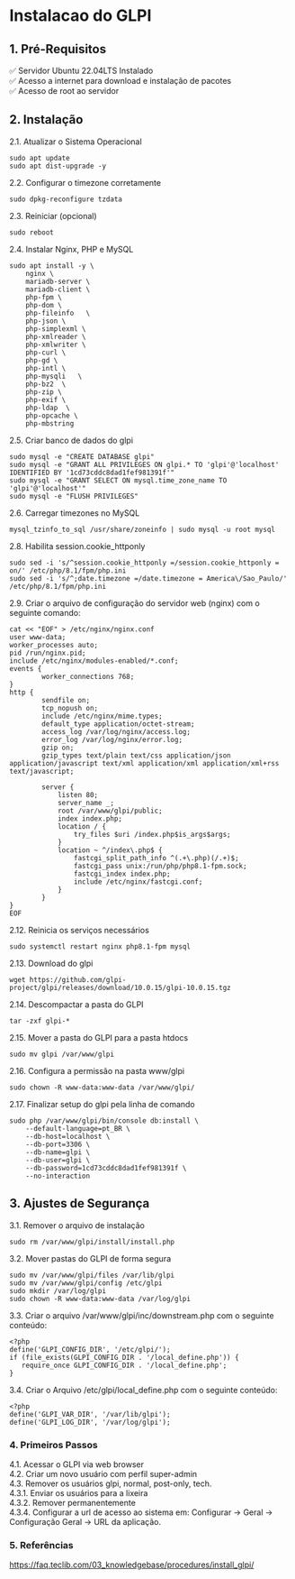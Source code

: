 # Instalacao do GLPI  


## 1. Pré-Requisitos  

✅ Servidor Ubuntu 22.04LTS Instalado  
✅ Acesso a internet para download e instalação de pacotes  
✅ Acesso de root ao servidor  

  
## 2. Instalação
2.1. Atualizar o Sistema Operacional  
```
sudo apt update  
sudo apt dist-upgrade -y
```

2.2. Configurar o timezone corretamente  
```
sudo dpkg-reconfigure tzdata
```

2.3. Reiniciar (opcional)
```
sudo reboot
```

2.4. Instalar Nginx, PHP e MySQL
```
sudo apt install -y \
	nginx \
	mariadb-server \
	mariadb-client \
	php-fpm \
	php-dom \
	php-fileinfo   \
	php-json \
	php-simplexml \
	php-xmlreader \
	php-xmlwriter \
	php-curl \
	php-gd \
	php-intl \
	php-mysqli   \
	php-bz2  \
	php-zip \
	php-exif \
	php-ldap  \
	php-opcache \
	php-mbstring
```  


2.5. Criar banco de dados do glpi  
```
sudo mysql -e "CREATE DATABASE glpi"
sudo mysql -e "GRANT ALL PRIVILEGES ON glpi.* TO 'glpi'@'localhost' IDENTIFIED BY '1cd73cddc8dad1fef981391f'"
sudo mysql -e "GRANT SELECT ON mysql.time_zone_name TO 'glpi'@'localhost'"
sudo mysql -e "FLUSH PRIVILEGES"
```  

2.6. Carregar timezones no MySQL  
```
mysql_tzinfo_to_sql /usr/share/zoneinfo | sudo mysql -u root mysql
```



2.8. Habilita session.cookie_httponly  
```
sudo sed -i 's/^session.cookie_httponly =/session.cookie_httponly = on/' /etc/php/8.1/fpm/php.ini
sudo sed -i 's/^;date.timezone =/date.timezone = America\/Sao_Paulo/' /etc/php/8.1/fpm/php.ini
```
	

2.9. Criar o arquivo de configuração do servidor web (nginx) com o seguinte comando:  
```
cat << "EOF" > /etc/nginx/nginx.conf
user www-data;
worker_processes auto;
pid /run/nginx.pid;
include /etc/nginx/modules-enabled/*.conf;
events {
        worker_connections 768;
}
http {
        sendfile on;
        tcp_nopush on;
        include /etc/nginx/mime.types;
        default_type application/octet-stream;
        access_log /var/log/nginx/access.log;
        error_log /var/log/nginx/error.log;
        gzip on;
        gzip_types text/plain text/css application/json application/javascript text/xml application/xml application/xml+rss text/javascript;

        server {
            listen 80;
            server_name _;
            root /var/www/glpi/public;
            index index.php;
            location / {
                try_files $uri /index.php$is_args$args;
            }
            location ~ ^/index\.php$ {
                fastcgi_split_path_info ^(.+\.php)(/.+)$;
                fastcgi_pass unix:/run/php/php8.1-fpm.sock;
                fastcgi_index index.php;
                include /etc/nginx/fastcgi.conf;
            }
        }
}
EOF
```


2.12. Reinicia os serviços necessários  
```
sudo systemctl restart nginx php8.1-fpm mysql
```


2.13. Download do glpi  
```
wget https://github.com/glpi-project/glpi/releases/download/10.0.15/glpi-10.0.15.tgz
```

2.14. Descompactar a pasta do GLPI  
```
tar -zxf glpi-*
```

2.15. Mover a pasta do GLPI para a pasta htdocs  
```
sudo mv glpi /var/www/glpi
```


2.16. Configura a permissão na pasta www/glpi  
```
sudo chown -R www-data:www-data /var/www/glpi/
```



2.17. Finalizar setup do glpi pela linha de comando  
```
sudo php /var/www/glpi/bin/console db:install \
	--default-language=pt_BR \
	--db-host=localhost \
	--db-port=3306 \
	--db-name=glpi \
	--db-user=glpi \
	--db-password=1cd73cddc8dad1fef981391f \
	--no-interaction
```



## 3. Ajustes de Segurança  
3.1. Remover o arquivo de instalação  
```
sudo rm /var/www/glpi/install/install.php
```


3.2. Mover pastas do GLPI de forma segura   
```
sudo mv /var/www/glpi/files /var/lib/glpi
sudo mv /var/www/glpi/config /etc/glpi
sudo mkdir /var/log/glpi
sudo chown -R www-data:www-data /var/log/glpi
```


3.3. Criar o arquivo /var/www/glpi/inc/downstream.php com o seguinte conteúdo:  
```
<?php
define('GLPI_CONFIG_DIR', '/etc/glpi/');
if (file_exists(GLPI_CONFIG_DIR . '/local_define.php')) {
   require_once GLPI_CONFIG_DIR . '/local_define.php';
}
```

3.4. Criar o Arquivo /etc/glpi/local_define.php com o seguinte conteúdo:  
```
<?php
define('GLPI_VAR_DIR', '/var/lib/glpi');
define('GLPI_LOG_DIR', '/var/log/glpi');
```



### 4. Primeiros Passos   
4.1. Acessar o GLPI via web browser   
4.2. Criar um novo usuário com perfil super-admin  
4.3. Remover os usuários glpi, normal, post-only, tech.  
4.3.1. Enviar os usuários para a lixeira  
4.3.2. Remover permanentemente  
4.3.4. Configurar a url de acesso ao sistema em: Configurar -> Geral -> Configuração Geral -> URL da aplicação.  

### 5. Referências
https://faq.teclib.com/03_knowledgebase/procedures/install_glpi/

	


